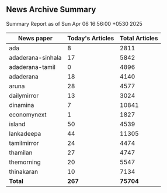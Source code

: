 <!-- @format -->
## News Archive Summary

Summary Report as of Sun Apr 06 16:56:00 +0530 2025

| News paper         | Today's Articles | Total Articles |
|--------------------|------------------|----------------|
| ada               | 8          | 2811        |
| adaderana-sinhala               | 17          | 5842        |
| adaderana-tamil               | 0          | 4896        |
| adaderana               | 18          | 4140        |
| aruna               | 28          | 4577        |
| dailymirror               | 13          | 3024        |
| dinamina               | 7          | 10841        |
| economynext               | 1          | 1827        |
| island               | 50          | 4539        |
| lankadeepa               | 44          | 11305        |
| tamilmirror               | 24          | 4474        |
| thamilan               | 27          | 4747        |
| themorning               | 20          | 5547        |
| thinakaran               | 10          | 7134        |
| **Total**          | **267**      | **75704** |

